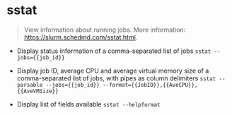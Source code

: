 # sstat
> View information about running jobs.
> More information: <https://slurm.schedmd.com/sstat.html>.

- Display status information of a comma-separated list of jobs
`sstat --jobs={{job_id}}`

- Display job ID, average CPU and average virtual memory size of a comma-separated list of jobs, with pipes as column delimiters
`sstat --parsable --jobs={{job_id}} --format={{JobID}},{{AveCPU}},{{AveVMSize}}`

- Display list of fields available
`sstat --helpformat`

